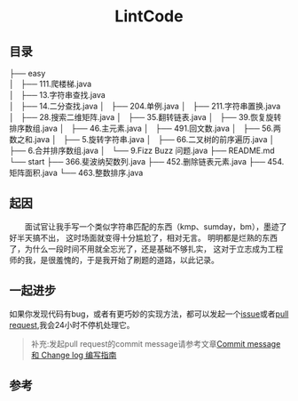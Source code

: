 <h1 align="center"> LintCode </h1>


## 目录
├── easy    
│   ├── 111.爬楼梯.java    
│   ├── 13.字符串查找.java    
│   ├── 14.二分查找.java
│   ├── 204.单例.java
│   ├── 211.字符串置换.java
│   ├── 28.搜索二维矩阵.java
│   ├── 35.翻转链表.java
│   ├── 39.恢复旋转排序数组.java
│   ├── 46.主元素.java
│   ├── 491.回文数.java
│   ├── 56.两数之和.java
│   ├── 5.旋转字符串.java
│   ├── 66.二叉树的前序遍历.java
│   ├── 6.合并排序数组.java
│   └── 9.Fizz Buzz 问题.java
├── README.md
└── start
    ├── 366.斐波纳契数列.java
    ├── 452.删除链表元素.java
    ├── 454.矩阵面积.java
    └── 463.整数排序.java


## 起因
&emsp;&emsp;面试官让我手写一个类似字符串匹配的东西（kmp、sumday，bm），墨迹了好半天搞不出， 这时场面就变得十分尴尬了，相对无言。 明明都是烂熟的东西了，为什么一段时间不用就全忘光了，还是基础不够扎实， 这对于立志成为工程师的我，是很羞愧的，于是我开始了刷题的道路，以此记录。

## 一起进步

如果你发现代码有bug，或者有更巧妙的实现方法，都可以发起一个[issue](https://github.com/tw1996/LintCode/issues)或者[pull request](https://github.com/tw1996/LintCode/pulls),我会24小时不停机处理它。
> 补充:发起pull request的commit message请参考文章[Commit message 和 Change log 编写指南](http://www.ruanyifeng.com/blog/2016/01/commit_message_change_log.html)

## 参考
